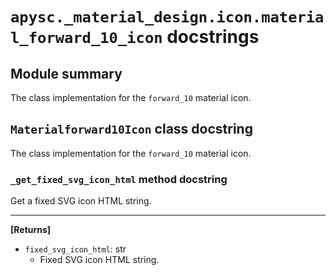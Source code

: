 # `apysc._material_design.icon.material_forward_10_icon` docstrings

## Module summary

The class implementation for the `forward_10` material icon.

## `Materialforward10Icon` class docstring

The class implementation for the `forward_10` material icon.

### `_get_fixed_svg_icon_html` method docstring

Get a fixed SVG icon HTML string.<hr>

**[Returns]**

- `fixed_svg_icon_html`: str
  - Fixed SVG icon HTML string.